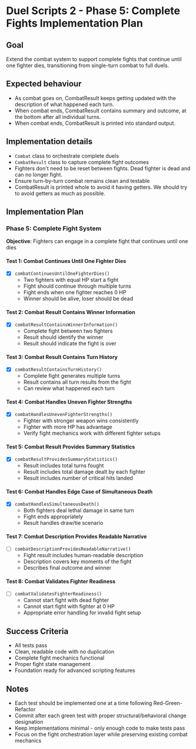 # Duel Scripts 2 - Phase 5: Complete Fights Implementation Plan

## Goal
Extend the combat system to support complete fights that continue until one fighter dies, transitioning from single-turn combat to full duels.

## Expected behaviour
- As combat goes on, CombatResult keeps getting updated with the description of what happened each turn.
- When combat ends, CombatResult contains summary and outcome, at the bottom after all individual turns.
- When combat ends, CombatResult is printed into standard output.

## Implementation details
- `Combat` class to orchestrate complete duels
- `CombatResult` class to capture complete fight outcomes
- Fighters don't need to be reset between fights. Dead fighter is dead and can no longer fight.
- Ensure turn-by-turn combat remains clean and testable
- CombatResult is printed whole to avoid it having getters. We should try to avoid getters as much as possible.

## Implementation Plan

### Phase 5: Complete Fight System
**Objective**: Fighters can engage in a complete fight that continues until one dies

#### Test 1: Combat Continues Until One Fighter Dies
- [x] `combatContinuesUntilOneFighterDies()`
  - Two fighters with equal HP start a fight
  - Fight should continue through multiple turns
  - Fight ends when one fighter reaches 0 HP
  - Winner should be alive, loser should be dead

#### Test 2: Combat Result Contains Winner Information
- [x] `combatResultContainsWinnerInformation()`
  - Complete fight between two fighters
  - Result should identify the winner
  - Result should indicate the fight is over

#### Test 3: Combat Result Contains Turn History
- [x] `combatResultContainsTurnHistory()`
  - Complete fight generates multiple turns
  - Result contains all turn results from the fight
  - Can review what happened each turn

#### Test 4: Combat Handles Uneven Fighter Strengths
- [x] `combatHandlesUnevenFighterStrengths()`
  - Fighter with stronger weapon wins consistently
  - Fighter with more HP has advantage
  - Verify fight mechanics work with different fighter setups

#### Test 5: Combat Result Provides Summary Statistics
- [x] `combatResultProvidesSummaryStatistics()`
  - Result includes total turns fought
  - Result includes total damage dealt by each fighter
  - Result includes number of critical hits landed

#### Test 6: Combat Handles Edge Case of Simultaneous Death
- [x] `combatHandlesSimultaneousDeath()`
  - Both fighters deal lethal damage in same turn
  - Fight ends appropriately
  - Result handles draw/tie scenario

#### Test 7: Combat Description Provides Readable Narrative
- [ ] `combatDescriptionProvidesReadableNarrative()`
  - Fight result includes human-readable description
  - Description covers key moments of the fight
  - Describes final outcome and winner

#### Test 8: Combat Validates Fighter Readiness
- [ ] `combatValidatesFighterReadiness()`
  - Cannot start fight with dead fighter
  - Cannot start fight with fighter at 0 HP
  - Appropriate error handling for invalid fight setup

## Success Criteria
- All tests pass
- Clean, readable code with no duplication
- Complete fight mechanics functional
- Proper fight state management
- Foundation ready for advanced scripting features

## Notes
- Each test should be implemented one at a time following Red-Green-Refactor
- Commit after each green test with proper structural/behavioral change designation
- Keep implementations minimal - only enough code to make tests pass
- Focus on the fight orchestration layer while preserving existing combat mechanics
